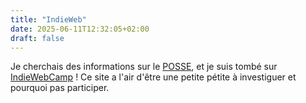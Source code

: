 ```yaml
---
title: "IndieWeb"
date: 2025-06-11T12:32:05+02:00
draft: false
---
```


Je cherchais des informations sur le [POSSE](https://indieweb.org/POSSE), et je suis tombé sur [IndieWebCamp](https://indieweb.org/) ! Ce site a l'air d'être une petite 
pétite à investiguer et pourquoi pas participer.
